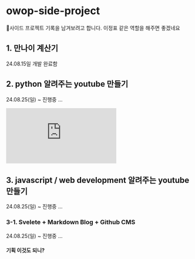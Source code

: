 # owop-side-project

사이드 프로젝트 기록을 남겨보려고 합니다. 
이정표 같은 역할을 해주면 좋겠네요


## 1. 만나이 계산기
24.08.15일 개발 완료함

## 2. python 알려주는 youtube 만들기
24.08.25(일) ~  진행중 ...

![바로가기 링크](https://github.com/oneweekoneproduct/owop-side-project/blob/main/python/readme.md)

## 3. javascript / web development 알려주는 youtube 만들기
24.08.25(일) ~  진행중 ...

### 3-1. Svelete + Markdown Blog + Github CMS
24.08.25(일) ~  진행중 ...
#### 기획 이것도 되니?
